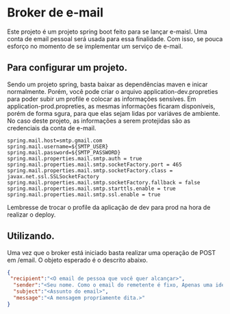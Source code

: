# Broker de e-mail

Este projeto é um projeto spring boot feito para se lançar e-maisl. Uma conta de email pessoal será usada para essa finalidade. Com isso, se pouca esforço no momento de se implementar um serviço de e-mail.

## Para configurar um projeto.
Sendo um projeto spring, basta baixar as dependẽncias maven e inicar normalmente. Porém, você pode criar o arquivo application-dev.propreties para poder subir um profile e colocar as informações sensíves. Em application-prod.propreties, as mesmas informações ficaram disponíveis, porém de forma sgura, para que elas sejam lidas por variáves de ambiente. No caso deste projeto, as informações a serem protejidas são as credenciais da conta de e-mail.

```propreties
spring.mail.host=smtp.gmail.com
spring.mail.username=${SMTP_USER}
spring.mail.password=${SMTP_PASSWORD}
spring.mail.properties.mail.smtp.auth = true
spring.mail.properties.mail.smtp.socketFactory.port = 465
spring.mail.properties.mail.smtp.socketFactory.class = javax.net.ssl.SSLSocketFactory
spring.mail.properties.mail.smtp.socketFactory.fallback = false
spring.mail.properties.mail.smtp.starttls.enable = true
spring.mail.properties.mail.smtp.ssl.enable = true
``` 
Lembresse de trocar o profile da aplicação de dev para prod na hora de realizar o deploy.

## Utilizando.
Uma vez que o broker está iniciado basta realizar uma operação de POST em /email. O objeto esperado é o descrito abaixo.

```json
{
 "recipient":"<O email de pessoa que você quer alcançar>",
  "sender":"<Seu nome. Como o email do remetente é fixo, Apenas uma identificação basta>",
  "subject":"<Assunto do email>",
  "message":"<A mensagem propríamente dita.>"
}
```
